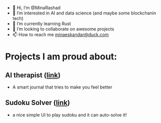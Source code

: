 - 👋 Hi, I’m @MinaRashad
- 👀 I’m interested in AI and data science (and maybe some blockchanin tech)
- 🌱 I’m currently learning Rust
- 💞️ I’m looking to collaborate on awesome projects
- 📫 How to reach me minaeskandar@duck.com

# Projects I am proud about:

## AI therapist ([link](https://minarashad.github.io/AI-therapist/))
- A smart journal that tries to make you feel better

## Sudoku Solver ([link](https://github.com/MinaRashad/sudoku-solver)) 
- a nice simple UI to play sudoku and it can auto-solve it!
  
<!-- ## My indie game that got 1st place in originality ([link](https://minachn.itch.io/unrelated)) 
- I am rebuilding the game from scratch to work on a better game mechanic
-->

<!---
MinaRashad/MinaRashad is a ✨ special ✨ repository because its `README.md` (this file) appears on your GitHub profile.
You can click the Preview link to take a look at your changes.
--->
